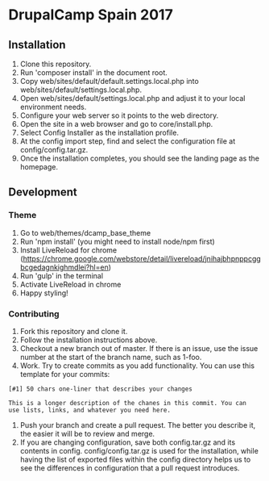 # DrupalCamp Spain 2017

## Installation
1. Clone this repository.
1. Run 'composer install' in the document root.
1. Copy web/sites/default/default.settings.local.php into
   web/sites/default/settings.local.php.
1. Open web/sites/default/settings.local.php and adjust it
   to your local environment needs.
1. Configure your web server so it points to the web directory.
1. Open the site in a web browser and go to core/install.php.
1. Select Config Installer as the installation profile.
1. At the config import step, find and select the configuration
   file at config/config.tar.gz.
1. Once the installation completes, you should see the landing
   page as the homepage.


## Development

### Theme
1. Go to web/themes/dcamp_base_theme
1. Run 'npm install' (you might need to install node/npm first)
1. Install LiveReload for chrome (https://chrome.google.com/webstore/detail/livereload/jnihajbhpnppcggbcgedagnkighmdlei?hl=en)
1. Run 'gulp' in the terminal
1. Activate LiveReload in chrome
1. Happy styling!

### Contributing
1. Fork this repository and clone it.
1. Follow the installation instructions above.
1. Checkout a new branch out of master. If there is an issue, use the issue
   number at the start of the branch name, such as 1-foo.
1. Work. Try to create commits as you add functionality. You can use this
   template for your commits:
```
[#1] 50 chars one-liner that describes your changes

This is a longer description of the chanes in this commit. You can
use lists, links, and whatever you need here.
```
1. Push your branch and create a pull request. The better you describe it,
   the easier it will be to review and merge.
1. If you are changing configuration, save both config.tar.gz and its
contents in config. config/config.tar.gz is used for the installation, while
having the list of exported files within the config directory helps us to
see the differences in configuration that a pull request introduces.
